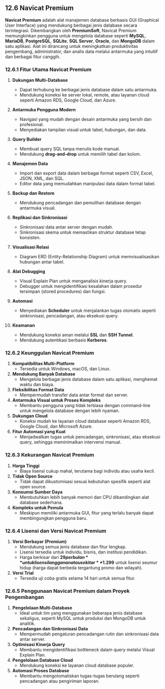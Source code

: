 ## 12.6 Navicat Premium

**Navicat Premium** adalah alat manajemen database berbasis GUI (Graphical User Interface) yang mendukung berbagai jenis database secara terintegrasi. Dikembangkan oleh **PremiumSoft**, Navicat Premium memungkinkan pengguna untuk mengelola database seperti **MySQL**, **MariaDB**, **PostgreSQL**, **SQLite**, **SQL Server**, **Oracle**, dan **MongoDB** dalam satu aplikasi. Alat ini dirancang untuk meningkatkan produktivitas pengembang, administrator, dan analis data melalui antarmuka yang intuitif dan berbagai fitur canggih.

### **12.6.1 Fitur Utama Navicat Premium**

1. **Dukungan Multi-Database**

    - Dapat terhubung ke berbagai jenis database dalam satu antarmuka.
    - Mendukung koneksi ke server lokal, remote, atau layanan cloud seperti Amazon RDS, Google Cloud, dan Azure.

2. **Antarmuka Pengguna Modern**

    - Navigasi yang mudah dengan desain antarmuka yang bersih dan profesional.
    - Menyediakan tampilan visual untuk tabel, hubungan, dan data.

3. **Query Builder**

    - Membuat query SQL tanpa menulis kode manual.
    - Mendukung **drag-and-drop** untuk memilih tabel dan kolom.

4. **Manajemen Data**

    - Import dan export data dalam berbagai format seperti CSV, Excel, JSON, XML, dan SQL.
    - Editor data yang memudahkan manipulasi data dalam format tabel.

5. **Backup dan Restore**

    - Mendukung pencadangan dan pemulihan database dengan antarmuka visual.

6. **Replikasi dan Sinkronisasi**

    - Sinkronisasi data antar server dengan mudah.
    - Sinkronisasi skema untuk memastikan struktur database tetap konsisten.

7. **Visualisasi Relasi**

    - Diagram ERD (Entity-Relationship Diagram) untuk memvisualisasikan hubungan antar tabel.

8. **Alat Debugging**

    - Visual Explain Plan untuk menganalisis kinerja query.
    - Debugger untuk mengidentifikasi kesalahan dalam prosedur tersimpan (stored procedures) dan fungsi.

9. **Automasi**

    - Menyediakan **Scheduler** untuk menjalankan tugas otomatis seperti sinkronisasi, pencadangan, atau eksekusi query.

10. **Keamanan**

    - Mendukung koneksi aman melalui **SSL** dan **SSH Tunnel**.
    - Mendukung autentikasi berbasis **Kerberos**.

### **12.6.2 Keunggulan Navicat Premium**

1. **Kompatibilitas Multi-Platform**
    - Tersedia untuk Windows, macOS, dan Linux.
2. **Mendukung Banyak Database**
    - Mengelola berbagai jenis database dalam satu aplikasi, menghemat waktu dan biaya.
3. **Fleksibilitas Format Data**
    - Mempermudah transfer data antar format dan server.
4. **Antarmuka Visual untuk Proses Kompleks**
    - Membantu pengguna yang tidak terbiasa dengan command-line untuk mengelola database dengan lebih nyaman.
5. **Dukungan Cloud**
    - Koneksi mudah ke layanan cloud database seperti Amazon RDS, Google Cloud, dan Microsoft Azure.
6. **Fitur Automasi yang Kuat**
    - Menjadwalkan tugas untuk pencadangan, sinkronisasi, atau eksekusi query, sehingga meminimalkan intervensi manual.

### **12.6.3 Kekurangan Navicat Premium**

1. **Harga Tinggi**
    - Biaya lisensi cukup mahal, terutama bagi individu atau usaha kecil.
2. **Tidak Open Source**
    - Tidak dapat dikustomisasi sesuai kebutuhan spesifik seperti alat open source.
3. **Konsumsi Sumber Daya**
    - Membutuhkan lebih banyak memori dan CPU dibandingkan alat database sederhana.
4. **Kompleks untuk Pemula**
    - Meskipun memiliki antarmuka GUI, fitur yang terlalu banyak dapat membingungkan pengguna baru.

### **12.6.4 Lisensi dan Versi Navicat Premium**

1. **Versi Berbayar (Premium)**
    - Mendukung semua jenis database dan fitur lengkap.
    - Lisensi tersedia untuk individu, bisnis, dan institusi pendidikan.
    - Harga berkisar dari **$29 per bulan** untuk lisensi langganan atau sekitar **$1.299** untuk lisensi seumur hidup (harga dapat berbeda tergantung promo dan wilayah).
2. **Versi Trial**
    - Tersedia uji coba gratis selama 14 hari untuk semua fitur.

### **12.6.5 Penggunaan Navicat Premium dalam Proyek Pengembangan**

1. **Pengelolaan Multi-Database**
    - Ideal untuk tim yang menggunakan beberapa jenis database sekaligus, seperti MySQL untuk produksi dan MongoDB untuk analitik.
2. **Pencadangan dan Sinkronisasi Data**
    - Mempermudah pengaturan pencadangan rutin dan sinkronisasi data antar server.
3. **Optimisasi Kinerja Query**
    - Membantu mengidentifikasi bottleneck dalam query melalui Visual Explain Plan.
4. **Pengelolaan Database Cloud**
    - Mendukung koneksi ke layanan cloud database populer.
5. **Automasi Proses Database**
    - Membantu mengotomatiskan tugas-tugas berulang seperti pencadangan atau pengiriman laporan.